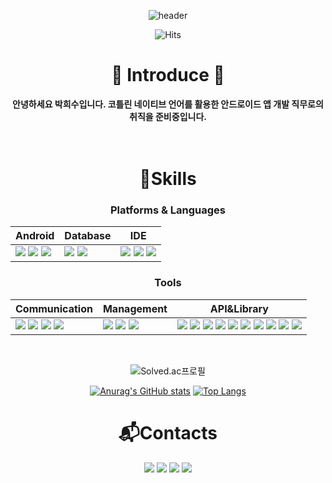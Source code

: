 <div align="center">
  
![header](https://capsule-render.vercel.app/api?type=waving&color=timeAuto&text=heesoo-park%20github&fontColor=FFFFFF&desc=Android&descAlign=83&descAlignY=80)

![Hits](https://hits.seeyoufarm.com/api/count/incr/badge.svg?url=https%3A%2F%2Fgithub.com%2Fheesoo-park&count_bg=%2379C83D&title_bg=%23555555&icon=&icon_color=%23E7E7E7&title=hits&edge_flat=false)

# 🙌 Introduce 🙌 
<b> 안녕하세요 박희수입니다. 코틀린 네이티브 언어를 활용한 안드로이드 앱 개발 직무로의 취직을 준비중입니다. </b>    
<br>
<br>



# 💪Skills
### Platforms & Languages

| Android | Database | IDE |
| --- | --- | --- |
|  <span><img src="https://img.shields.io/badge/Kotlin-%237F52FF.svg?&style=for-the-badge&logo=Kotlin&logoColor=white&style=Flat"/></span> <span><img src="https://img.shields.io/badge/JAVA-%23ED8B00.svg?style=for-the-badge&logo=JAVA&logoColor=white&style=Flat"/></span> <span><img src="https://img.shields.io/badge/C-%2302569B.svg?&style=for-the-badge&logo=C&logoColor=white&style=Flat"/></span> | <span><img src="https://img.shields.io/badge/Firebase-%23FFCA28.svg?&style=for-the-badge&logo=Firebase&logoColor=white&style=Flat"/></span> <span><img src="https://img.shields.io/badge/SQLite-%230F9D58.svg?&style=for-the-badge&logo=SQLite&logoColor=white&style=Flat"/></span> | <span><img src="https://img.shields.io/badge/Android Studio-%233DDC84.svg?&style=for-the-badge&logo=Android Studio&logoColor=white&style=Flat"/></span> <span><img src="https://img.shields.io/badge/Visual Studio Code-%23007ACC.svg?&style=for-the-badge&logo=Visual Studio Code&logoColor=white&style=Flat"/></span> <span><img src="https://img.shields.io/badge/Postman-%235C2D91.svg?&style=for-the-badge&logo=Postman&logoColor=white&style=Flat"/></span> |

### Tools

| Communication | Management | API&Library |
| --- | --- | --- |
| <span><img src="https://img.shields.io/badge/Slack-4A154B.svg?style=round-square&logo=Slack&logoColor=white"/></span> <span><img src="https://img.shields.io/badge/Discord-5865F2?style=round-square&logo=Discord&logoColor=white"/></span> <span><img src="https://img.shields.io/badge/Figma-%23F24E1E.svg?style=Flat&logo=Figma&logoColor=white"/></span> <span><img src="https://img.shields.io/badge/Zoom-2D8CFF?style=Flat&logo=zoom&logoColor=white"/></span> | <span><img src="https://img.shields.io/badge/Gitbash-F05032?style=round-square&logo=Git&logoColor=white"/></span> <span><img src="https://img.shields.io/badge/GitHub(Git)-181717?style=round-square&logo=GitHub&logoColor=white"/></span> <span><img src="https://img.shields.io/badge/Gradle-02303A?style=round-square&logo=Gradle&logoColor=white"/></span> | <span><img src="https://img.shields.io/badge/-REST-006600"/><span> <span><img src="https://img.shields.io/badge/SharedPreferences-4A154B.svg?style=round-square&logo=SharedPreferences&logoColor=white"/></span> <span><img src="https://img.shields.io/badge/-KakaoMap-yellow"/></span> <span><img src="https://img.shields.io/badge/-NaverMap-green"/></span>  <span><img src="https://img.shields.io/badge/-JetPack-red"/></span> <span><img src="https://img.shields.io/badge/-공공데이터포털OpenAPI-%234479A1"/></span> <span><img src="https://img.shields.io/badge/Glide-%2318BED4.svg?&style=for-the-badge&logo=Glide&logoColor=white&style=Flat"/></span> <span><img src="https://img.shields.io/badge/Coil-%23000000.svg?&style=for-the-badge&logo=Coil&logoColor=white&style=Flat"/></span> <span><img src="https://img.shields.io/badge/-Gson-%231B1C30"/></span> <span><img src="https://img.shields.io/badge/-Retrofit-%23CC0000"/></span> |

</br>

![Solved.ac프로필](http://mazassumnida.wtf/api/generate_badge?boj=gksksla1emd)

[![Anurag's GitHub stats](https://github-readme-stats.vercel.app/api?username=heesoo-park&show_icons=true&theme=buefy&border_radius=20&line_height=40&include_all_commits=true)](https://github.com/anuraghazra/github-readme-stats)
[![Top Langs](https://github-readme-stats.vercel.app/api/top-langs/?username=heesoo-park&border_radius=20)](https://github.com/anuraghazra/github-readme-stats)

# 📬Contacts
<a href="https://retry-thinksubox.tistory.com/"><img src="https://img.shields.io/badge/Tistory-%23000000?style=for-the-badge&logo=Tistory&logoColor=white"/></a>
<a href="https://github.com/heesoo-park"><img src="https://img.shields.io/badge/GitHub-%23181717?style=for-the-badge&logo=GitHub&logoColor=white"/></a>
<a href="mailto:phs8505@gmail.com"><img src="https://img.shields.io/badge/phs8505@gmail.com-%23EA4335?style=for-the-badge&logo=Gmail&logoColor=white"/></a>
<a href="mailto:phs8505@naver.com"><img src="https://img.shields.io/badge/phs8505@naver.com-%2303C75A?style=for-the-badge&logo=Naver&logoColor=white"/></a>

</div>
<!--
**heesoo-park/heesoo-park** is a ✨ _special_ ✨ repository because its `README.md` (this file) appears on your GitHub profile.

Here are some ideas to get you started:

- 🔭 I’m currently working on ...
- 🌱 I’m currently learning ...
- 👯 I’m looking to collaborate on ...
- 🤔 I’m looking for help with ...
- 💬 Ask me about ...
- 📫 How to reach me: ...
- 😄 Pronouns: ...
- ⚡ Fun fact: ...
-->
